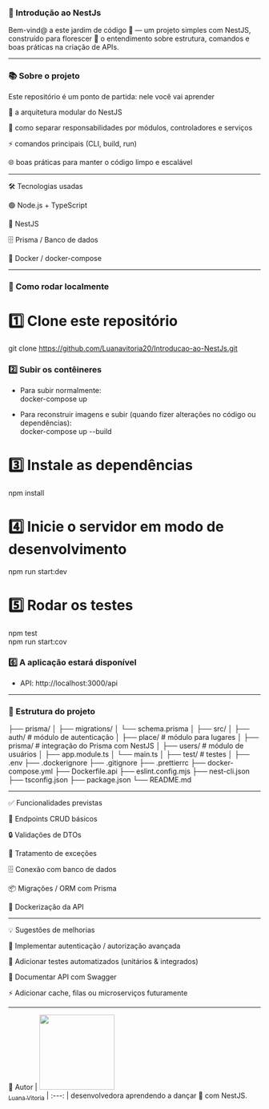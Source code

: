 ### 🌱 Introdução ao NestJs

Bem-vind@ a este jardim de código 🌸 — um projeto simples com NestJS, construído para florescer 🌼 o entendimento sobre estrutura, comandos e boas práticas na criação de APIs.

---
### 📚 Sobre o projeto

Este repositório é um ponto de partida: nele você vai aprender

🧩 a arquitetura modular do NestJS

🎯 como separar responsabilidades por módulos, controladores e serviços

⚡ comandos principais (CLI, build, run)

🌐 boas práticas para manter o código limpo e escalável

---

🛠️ Tecnologias usadas

🟢 Node.js + TypeScript

🚀 NestJS

🗄️ Prisma / Banco de dados

🐳 Docker / docker-compose

---

### 🚀 Como rodar localmente

# 1️⃣ Clone este repositório
git clone https://github.com/Luanavitoria20/Introducao-ao-NestJs.git

### 2️⃣ Subir os contêineres
- Para subir normalmente:  
docker-compose up

- Para reconstruir imagens e subir (quando fizer alterações no código ou dependências):  
docker-compose up --build

# 3️⃣ Instale as dependências
npm install

# 4️⃣  Inicie o servidor em modo de desenvolvimento
npm run start:dev

# 5️⃣  Rodar os testes
npm test  
npm run start:cov

### 6️⃣ A aplicação estará disponível
- API: http://localhost:3000/api

----

### 📂 Estrutura do projeto

├── prisma/
│   ├── migrations/
│   └── schema.prisma
│
├── src/
│   ├── auth/        # módulo de autenticação
│   ├── place/       # módulo para lugares
│   ├── prisma/      # integração do Prisma com NestJS
│   ├── users/       # módulo de usuários
│   ├── app.module.ts
│   └── main.ts
│
├── test/            # testes
│
├── .env
├── .dockerignore
├── .gitignore
├── .prettierrc
├── docker-compose.yml
├── Dockerfile.api
├── eslint.config.mjs
├── nest-cli.json
├── tsconfig.json
├── package.json
└── README.md

----

✅ Funcionalidades previstas

📝 Endpoints CRUD básicos

🔒 Validações de DTOs

🛑 Tratamento de exceções

🗄️ Conexão com banco de dados

📦 Migrações / ORM com Prisma

🐳 Dockerização da API

---

💡 Sugestões de melhorias

🔑 Implementar autenticação / autorização avançada

🧪 Adicionar testes automatizados (unitários & integrados)

📖 Documentar API com Swagger

⚡ Adicionar cache, filas ou microserviços futuramente

----

🧷 Autor
| [<img loading="lazy" widht= 150 height= 150 src="https://avatars.githubusercontent.com/u/206602777?s=400&u=822619fc7be63ed9a459272707f3f43e427ec6d7&v=4" widht=50><br><sub>Luana Vitoria</sub>](https://github.com/Luanavitoria20) 
| :---: |
desenvolvedora aprendendo a dançar 💃 com NestJS.

